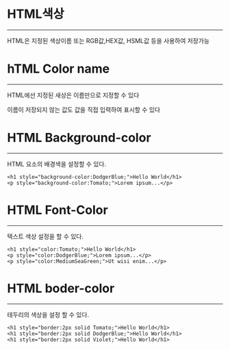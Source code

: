 # HTML색상
-------------------

HTML은 지정된 색상이름 또는 RGB값,HEX값, HSML값 등을 사용하여 저장가능

# hTML Color name
----------------------

HTML에선 지정된 새상은 이름만으로 지정할 수 있다

이름이 저장되지 않는 값도 값을 직접 입력하여 표시할 수 있다

# HTML Background-color
---------------------

HTML 요소의 배경색을 설정할 수 있다.

```
<h1 style="background-color:DodgerBlue;">Hello World</h1>
<p style="background-color:Tomato;">Lorem ipsum...</p>
```

# HTML Font-Color
--------------------
텍스트 색상 설정을 할 수 있다.

```
<h1 style="color:Tomato;">Hello World</h1>
<p style="color:DodgerBlue;">Lorem ipsum...</p>
<p style="color:MediumSeaGreen;">Ut wisi enim...</p>
```

# HTML boder-color
---------------------

테두리의 색상을 설정 할 수 있다.

```
<h1 style="border:2px solid Tomato;">Hello World</h1>
<h1 style="border:2px solid DodgerBlue;">Hello World</h1>
<h1 style="border:2px solid Violet;">Hello World</h1>
```
